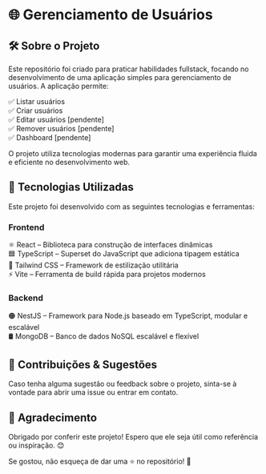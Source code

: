 # 🌐 Gerenciamento de Usuários

## 🛠️ Sobre o Projeto

Este repositório foi criado para praticar habilidades fullstack, focando no desenvolvimento de uma aplicação simples para gerenciamento de usuários. A aplicação permite:
  
✅ Listar usuários  
✅ Criar usuários  
✅ Editar usuários [pendente]  
✅ Remover usuários [pendente]  
✅ Dashboard [pendente]  
  
O projeto utiliza tecnologias modernas para garantir uma experiência fluida e eficiente no desenvolvimento web.

## 🚀 Tecnologias Utilizadas

Este projeto foi desenvolvido com as seguintes tecnologias e ferramentas:

### Frontend
⚛️ React – Biblioteca para construção de interfaces dinâmicas  
🟦 TypeScript – Superset do JavaScript que adiciona tipagem estática  
🎨 Tailwind CSS – Framework de estilização utilitária  
⚡ Vite – Ferramenta de build rápida para projetos modernos  
  
### Backend
🟠 NestJS – Framework para Node.js baseado em TypeScript, modular e escalável  
🛢 MongoDB – Banco de dados NoSQL escalável e flexível  

## 🤝 Contribuições & Sugestões

Caso tenha alguma sugestão ou feedback sobre o projeto, sinta-se à vontade para abrir uma issue ou entrar em contato.


## 🌟 Agradecimento

Obrigado por conferir este projeto! Espero que ele seja útil como referência ou inspiração. 😊  

Se gostou, não esqueça de dar uma ⭐ no repositório! 🚀
